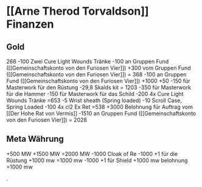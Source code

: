 # [[Arne Therod Torvaldson]] Finanzen

## Gold
268
-100   Zwei Cure Light Wounds Tränke
-100   an Gruppen Fund ([[Gemeinschaftskonto von den Furiosen Vier]])
+300 vom Gruppen Fund ([[Gemeinschaftskonto von den Furiosen Vier]])
= 368 
-100   an Gruppen Fund ([[Gemeinschaftskonto von den Furiosen Vier]])
+1000
+50
-150  für Masterwork für den Rüstung
-29,8  Skalds kit
= 1203
-350  für Masterwork für die Hammer
-150  für Masterwork für das Schild
-200 4x Cure Light Wounds Tränke
=653
-5 Wrist sheath (Spring loaded)
-10 Scroll Case, Spring Loaded
-100 4x cl2 Ex Ret
=538
+3000 Belohnung für Auftrag vom [[Der Hohe Rat von Vermis]] 
-1510 an Gruppen Fund ([[Gemeinschaftskonto von den Furiosen Vier]])
= 2028


## Meta Währung
+500 MW
+1500 MW
=2000 MW
-1000 Cloak of Re
-1000 +1 für die Rüstung
+1000 mw
=1000 mw
-1000 +1 für Shield
+1000 mw belohnung
=1000 mw












.